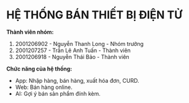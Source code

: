 <h1>HỆ THỐNG BÁN THIẾT BỊ ĐIỆN TỬ</h1>

<b>Thành viên nhóm:</b>
1. 2001206902 - Nguyễn Thanh Long - Nhóm trưởng
2. 2001207257 - Trần Lê Anh Tuấn - Thành viên
3. 2001206918 - Nguyễn Thái Bảo - Thành viên

<b>Chức năng của hệ thống: </b>
- App: Nhập hàng, bán hàng, xuất hóa đơn, CURD.
- Web: Bán hàng online.
- AI: Gợi ý bán sản phẩm đính kèm.
